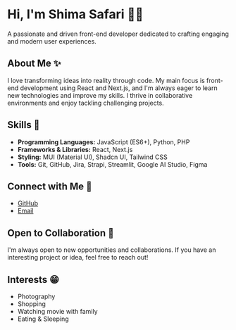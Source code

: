# Hi, I'm Shima Safari 👋👩

A passionate and driven front-end developer dedicated to crafting engaging and modern user experiences.

## About Me ✨

I love transforming ideas into reality through code. My main focus is front-end development using React and Next.js, and I'm always eager to learn new technologies and improve my skills. I thrive in collaborative environments and enjoy tackling challenging projects.

## Skills 💫

*   **Programming Languages:** JavaScript (ES6+), Python, PHP
*   **Frameworks & Libraries:** React, Next.js
*   **Styling:** MUI (Material UI), Shadcn UI, Tailwind CSS
*   **Tools:** Git, GitHub, Jira, Strapi, Streamlit, Google AI Studio, Figma 

## Connect with Me 🔔

*   [GitHub](https://github.com/ShimaSafari)
*   [Email](shimasafarimg@gmail.com)

## Open to Collaboration 📣

I'm always open to new opportunities and collaborations. If you have an interesting project or idea, feel free to reach out!

## Interests 😁

*   Photography
*   Shopping
*   Watching movie with family
*   Eating & Sleeping 

<!---
ShimaSafari/ShimaSafari is a ✨ special ✨ repository because its `README.md` (this file) appears on your GitHub profile.
You can click the Preview link to take a look at your changes.
--->

